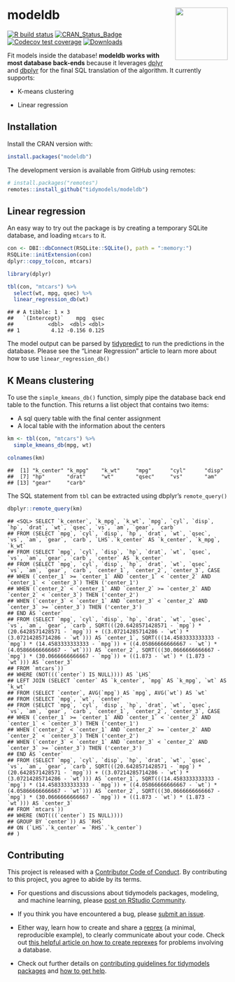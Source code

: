 
# modeldb <img src="man/figures/logo.png" align="right" alt="" width="120" />

[![R build
status](https://github.com/tidymodels/modeldb/workflows/R-CMD-check/badge.svg)](https://github.com/tidymodels/modeldb/actions)
[![CRAN_Status_Badge](http://www.r-pkg.org/badges/version/modeldb)](https://CRAN.R-project.org/package=modeldb)
[![Codecov test
coverage](https://codecov.io/gh/tidymodels/modeldb/branch/main/graph/badge.svg)](https://app.codecov.io/gh/tidymodels/modeldb?branch=main)
[![Downloads](http://cranlogs.r-pkg.org/badges/modeldb)](https://CRAN.R-project.org/package=modeldb)

Fit models inside the database! **modeldb works with most database
back-ends** because it leverages [dplyr](https://dplyr.tidyverse.org/)
and [dbplyr](https://dbplyr.tidyverse.org/) for the final SQL
translation of the algorithm. It currently supports:

-   K-means clustering

-   Linear regression

## Installation

Install the CRAN version with:

``` r
install.packages("modeldb")
```

The development version is available from GitHub using remotes:

``` r
# install.packages("remotes")
remotes::install_github("tidymodels/modeldb")
```

## Linear regression

An easy way to try out the package is by creating a temporary SQLite
database, and loading `mtcars` to it.

``` r
con <- DBI::dbConnect(RSQLite::SQLite(), path = ":memory:")
RSQLite::initExtension(con)
dplyr::copy_to(con, mtcars)
```

``` r
library(dplyr)

tbl(con, "mtcars") %>%
  select(wt, mpg, qsec) %>%
  linear_regression_db(wt)
```

    ## # A tibble: 1 × 3
    ##   `(Intercept)`    mpg  qsec
    ##           <dbl>  <dbl> <dbl>
    ## 1          4.12 -0.156 0.125

The model output can be parsed by
[tidypredict](https://tidypredict.tidymodels.org/) to run the
predictions in the database. Please see the “Linear Regression” article
to learn more about how to use `linear_regression_db()`

## K Means clustering

To use the `simple_kmeans_db()` function, simply pipe the database back
end table to the function. This returns a list object that contains two
items:

-   A sql query table with the final center assignment
-   A local table with the information about the centers

``` r
km <- tbl(con, "mtcars") %>%
  simple_kmeans_db(mpg, wt)

colnames(km)
```

    ##  [1] "k_center" "k_mpg"    "k_wt"     "mpg"      "cyl"      "disp"    
    ##  [7] "hp"       "drat"     "wt"       "qsec"     "vs"       "am"      
    ## [13] "gear"     "carb"

The SQL statement from `tbl` can be extracted using dbplyr’s
`remote_query()`

``` r
dbplyr::remote_query(km)
```

    ## <SQL> SELECT `k_center`, `k_mpg`, `k_wt`, `mpg`, `cyl`, `disp`, `hp`, `drat`, `wt`, `qsec`, `vs`, `am`, `gear`, `carb`
    ## FROM (SELECT `mpg`, `cyl`, `disp`, `hp`, `drat`, `wt`, `qsec`, `vs`, `am`, `gear`, `carb`, `LHS`.`k_center` AS `k_center`, `k_mpg`, `k_wt`
    ## FROM (SELECT `mpg`, `cyl`, `disp`, `hp`, `drat`, `wt`, `qsec`, `vs`, `am`, `gear`, `carb`, `center` AS `k_center`
    ## FROM (SELECT `mpg`, `cyl`, `disp`, `hp`, `drat`, `wt`, `qsec`, `vs`, `am`, `gear`, `carb`, `center_1`, `center_2`, `center_3`, CASE
    ## WHEN (`center_1` >= `center_1` AND `center_1` < `center_2` AND `center_1` < `center_3`) THEN ('center_1')
    ## WHEN (`center_2` < `center_1` AND `center_2` >= `center_2` AND `center_2` < `center_3`) THEN ('center_2')
    ## WHEN (`center_3` < `center_1` AND `center_3` < `center_2` AND `center_3` >= `center_3`) THEN ('center_3')
    ## END AS `center`
    ## FROM (SELECT `mpg`, `cyl`, `disp`, `hp`, `drat`, `wt`, `qsec`, `vs`, `am`, `gear`, `carb`, SQRT(((20.6428571428571 - `mpg`) * (20.6428571428571 - `mpg`)) + ((3.07214285714286 - `wt`) * (3.07214285714286 - `wt`))) AS `center_1`, SQRT(((14.4583333333333 - `mpg`) * (14.4583333333333 - `mpg`)) + ((4.05866666666667 - `wt`) * (4.05866666666667 - `wt`))) AS `center_2`, SQRT(((30.0666666666667 - `mpg`) * (30.0666666666667 - `mpg`)) + ((1.873 - `wt`) * (1.873 - `wt`))) AS `center_3`
    ## FROM `mtcars`))
    ## WHERE (NOT(((`center`) IS NULL)))) AS `LHS`
    ## LEFT JOIN (SELECT `center` AS `k_center`, `mpg` AS `k_mpg`, `wt` AS `k_wt`
    ## FROM (SELECT `center`, AVG(`mpg`) AS `mpg`, AVG(`wt`) AS `wt`
    ## FROM (SELECT `mpg`, `wt`, `center`
    ## FROM (SELECT `mpg`, `cyl`, `disp`, `hp`, `drat`, `wt`, `qsec`, `vs`, `am`, `gear`, `carb`, `center_1`, `center_2`, `center_3`, CASE
    ## WHEN (`center_1` >= `center_1` AND `center_1` < `center_2` AND `center_1` < `center_3`) THEN ('center_1')
    ## WHEN (`center_2` < `center_1` AND `center_2` >= `center_2` AND `center_2` < `center_3`) THEN ('center_2')
    ## WHEN (`center_3` < `center_1` AND `center_3` < `center_2` AND `center_3` >= `center_3`) THEN ('center_3')
    ## END AS `center`
    ## FROM (SELECT `mpg`, `cyl`, `disp`, `hp`, `drat`, `wt`, `qsec`, `vs`, `am`, `gear`, `carb`, SQRT(((20.6428571428571 - `mpg`) * (20.6428571428571 - `mpg`)) + ((3.07214285714286 - `wt`) * (3.07214285714286 - `wt`))) AS `center_1`, SQRT(((14.4583333333333 - `mpg`) * (14.4583333333333 - `mpg`)) + ((4.05866666666667 - `wt`) * (4.05866666666667 - `wt`))) AS `center_2`, SQRT(((30.0666666666667 - `mpg`) * (30.0666666666667 - `mpg`)) + ((1.873 - `wt`) * (1.873 - `wt`))) AS `center_3`
    ## FROM `mtcars`))
    ## WHERE (NOT(((`center`) IS NULL))))
    ## GROUP BY `center`)) AS `RHS`
    ## ON (`LHS`.`k_center` = `RHS`.`k_center`)
    ## )

## Contributing

This project is released with a [Contributor Code of
Conduct](https://contributor-covenant.org/version/2/0/CODE_OF_CONDUCT.html).
By contributing to this project, you agree to abide by its terms.

-   For questions and discussions about tidymodels packages, modeling,
    and machine learning, please [post on RStudio
    Community](https://community.rstudio.com/new-topic?category_id=15&tags=tidymodels,question).

-   If you think you have encountered a bug, please [submit an
    issue](https://github.com/tidymodels/modeldb/issues).

-   Either way, learn how to create and share a
    [reprex](https://reprex.tidyverse.org/articles/articles/learn-reprex.html)
    (a minimal, reproducible example), to clearly communicate about your
    code. Check out [this helpful article on how to create
    reprexes](https://dbplyr.tidyverse.org/articles/reprex.html) for
    problems involving a database.

-   Check out further details on [contributing guidelines for tidymodels
    packages](https://www.tidymodels.org/contribute/) and [how to get
    help](https://www.tidymodels.org/help/).
